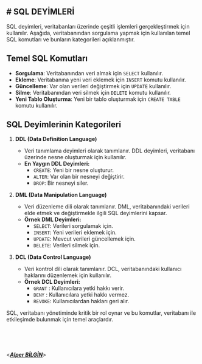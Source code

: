 ## **# SQL DEYİMLERİ**

SQL deyimleri, veritabanları üzerinde çeşitli işlemleri gerçekleştirmek için kullanılır. Aşağıda, veritabanından sorgulama yapmak için kullanılan temel SQL komutları ve bunların kategorileri açıklanmıştır.

## Temel SQL Komutları

- **Sorgulama**: Veritabanından veri almak için `SELECT` kullanılır.
- **Ekleme**: Veritabanına yeni veri eklemek için `INSERT` komutu kullanılır.
- **Güncelleme**: Var olan verileri değiştirmek için `UPDATE` kullanılır.
- **Silme**: Veritabanından veri silmek için `DELETE` komutu kullanılır.
- **Yeni Tablo Oluşturma**: Yeni bir tablo oluşturmak için `CREATE TABLE` komutu kullanılır.

## SQL Deyimlerinin Kategorileri

1. **DDL (Data Definition Language)**

   - Veri tanımlama deyimleri olarak tanımlanır. DDL deyimleri, veritabanı üzerinde nesne oluşturmak için kullanılır.
   - **En Yaygın DDL Deyimleri:**
     - `CREATE`: Yeni bir nesne oluşturur.
     - `ALTER`: Var olan bir nesneyi değiştirir.
     - `DROP`: Bir nesneyi siler.

2. **DML (Data Manipulation Language)**

   - Veri düzenleme dili olarak tanımlanır. DML, veritabanındaki verileri elde etmek ve değiştirmekle ilgili SQL deyimlerini kapsar.
   - **Örnek DML Deyimleri:**
     - `SELECT`: Verileri sorgulamak için.
     - `INSERT`: Yeni verileri eklemek için.
     - `UPDATE`: Mevcut verileri güncellemek için.
     - `DELETE`: Verileri silmek için.

3. **DCL (Data Control Language)**
   - Veri kontrol dili olarak tanımlanır. DCL, veritabanındaki kullanıcı haklarını düzenlemek için kullanılır.
   - **Örnek DCL Deyimleri:**
     - `GRANT` : Kullanıcılara yetki hakkı verir.
     - `DENY` : Kullanıcılara yetki hakkı vermez.
     - `REVOKE`: Kullanıcılardan hakları geri alır.

SQL, veritabanı yönetiminde kritik bir rol oynar ve bu komutlar, veritabanı ile etkileşimde bulunmak için temel araçlardır.

&nbsp;

&nbsp;

<**_[Alper BİLGİN](https://github.com/DREAXS)_**>
